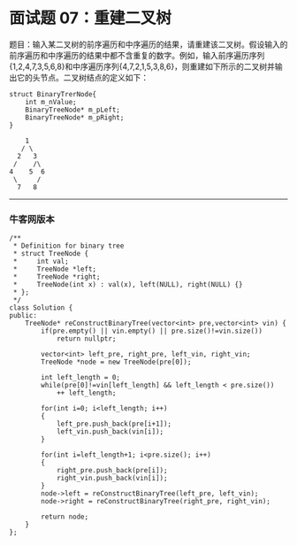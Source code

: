# 面试题 07：重建二叉树

题目：输入某二叉树的前序遍历和中序遍历的结果，请重建该二叉树。假设输入的前序遍历和中序遍历的结果中都不含重复的数字。例如，输入前序遍历序列{1,2,4,7,3,5,6,8}和中序遍历序列{4,7,2,1,5,3,8,6}，则重建如下所示的二叉树并输出它的头节点。二叉树结点的定义如下：

	struct BinaryTrerNode{
		int m_nValue;
		BinaryTreeNode* m_pLeft;
		BinaryTreeNode* m_pRight;
	}

	    1
	   / \
	  2   3
	 /    /\
	4    5  6
	 \     /
	  7   8

----

### 牛客网版本

	/**
	 * Definition for binary tree
	 * struct TreeNode {
	 *     int val;
	 *     TreeNode *left;
	 *     TreeNode *right;
	 *     TreeNode(int x) : val(x), left(NULL), right(NULL) {}
	 * };
	 */
	class Solution {
	public:
	    TreeNode* reConstructBinaryTree(vector<int> pre,vector<int> vin) {
	        if(pre.empty() || vin.empty() || pre.size()!=vin.size())
	            return nullptr;
	
	        vector<int> left_pre, right_pre, left_vin, right_vin;
	        TreeNode *node = new TreeNode(pre[0]);
	
	        int left_length = 0;
	        while(pre[0]!=vin[left_length] && left_length < pre.size())
	            ++ left_length;
	
	        for(int i=0; i<left_length; i++)
	        {
	            left_pre.push_back(pre[i+1]);
	            left_vin.push_back(vin[i]);
	        }
	
	        for(int i=left_length+1; i<pre.size(); i++)
	        {
	            right_pre.push_back(pre[i]);
	            right_vin.push_back(vin[i]);
	        }
	        node->left = reConstructBinaryTree(left_pre, left_vin);
	        node->right = reConstructBinaryTree(right_pre, right_vin);
	
	        return node;
	    }
	};